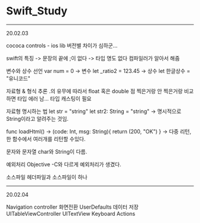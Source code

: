# Swift_Study
----------------------------------------------------------------------------------------------------------------------------------------
20.02.03

cococa controls - ios lib 
버전별 차이가 심하군... 

swift의 특징
-> 문장의 끝에 ;이 없다
-> 타입 명도 없다 컴파일러가 알아서 해줌

변수와 상수 선언
var num = 0 -> 변수
let _ratio2 = 123.45 -> 상수
let 한글상수 = "유니코드"

자료형 & 형식 추론
.의 유무에 따라서 float 혹은 double 점 찍은거랑 안 찍은거랑 비교하면 타입 에러 남... 타입 캐스팅이 필요

자료형 명시하는 법
let str = "string"
let str2: String = "string" -> 명시적으로 String이라고 알려주는 것임. 

func loadHtml() -> (code: Int, msg: String){
	return (200, "OK")
}
-> 다중 리턴, 한 함수에서 여러개를 리턴할 수있다. 

문자와 문자열 
char와 String이 다름. 

예외처리
Objective -C와 다르게 예외처리가 생겼다. 

소스파일 
헤더파일과 소스파일이 하나 

----------------------------------------------------------------------------------------------------------------------------------------
20.02.04

Navigation controller 화면전환
UserDefaults 데이터 저장
UITableViewController 
UITextView
Keyboard Actions
